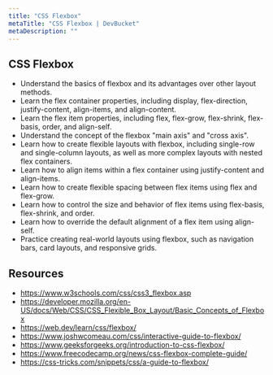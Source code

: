 ```yaml
---
title: "CSS Flexbox"
metaTitle: "CSS Flexbox | DevBucket"
metaDescription: ""
---
```


## CSS Flexbox

- Understand the basics of flexbox and its advantages over other layout methods.
- Learn the flex container properties, including display, flex-direction, justify-content, align-items, and align-content.
- Learn the flex item properties, including flex, flex-grow, flex-shrink, flex-basis, order, and align-self.
- Understand the concept of the flexbox "main axis" and "cross axis".
- Learn how to create flexible layouts with flexbox, including single-row and single-column layouts, as well as more complex layouts with nested flex containers.
- Learn how to align items within a flex container using justify-content and align-items.
- Learn how to create flexible spacing between flex items using flex and flex-grow.
- Learn how to control the size and behavior of flex items using flex-basis, flex-shrink, and order.
- Learn how to override the default alignment of a flex item using align-self.
- Practice creating real-world layouts using flexbox, such as navigation bars, card layouts, and responsive grids.

## Resources
- https://www.w3schools.com/css/css3_flexbox.asp
- https://developer.mozilla.org/en-US/docs/Web/CSS/CSS_Flexible_Box_Layout/Basic_Concepts_of_Flexbox
- https://web.dev/learn/css/flexbox/
- https://www.joshwcomeau.com/css/interactive-guide-to-flexbox/
- https://www.geeksforgeeks.org/introduction-to-css-flexbox/
- https://www.freecodecamp.org/news/css-flexbox-complete-guide/
- https://css-tricks.com/snippets/css/a-guide-to-flexbox/
